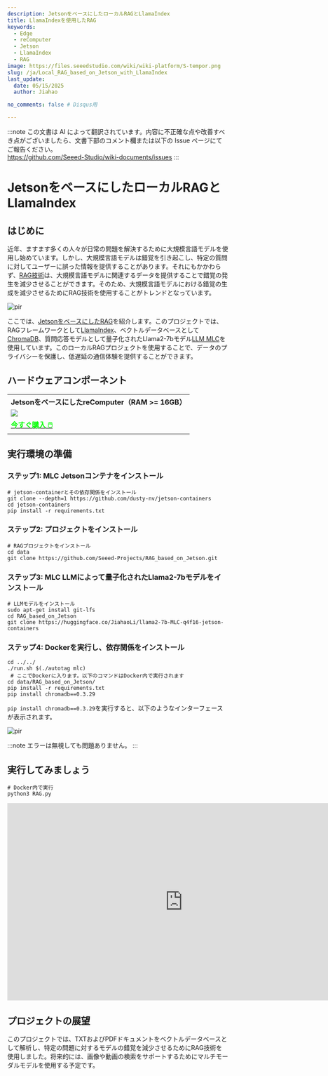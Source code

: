 ```yaml
---
description: JetsonをベースにしたローカルRAGとLlamaIndex
title: LlamaIndexを使用したRAG
keywords:
  - Edge
  - reComputer
  - Jetson
  - LlamaIndex
  - RAG
image: https://files.seeedstudio.com/wiki/wiki-platform/S-tempor.png
slug: /ja/Local_RAG_based_on_Jetson_with_LlamaIndex
last_update:
  date: 05/15/2025
  author: Jiahao

no_comments: false # Disqus用

---
```

:::note
この文書は AI によって翻訳されています。内容に不正確な点や改善すべき点がございましたら、文書下部のコメント欄または以下の Issue ページにてご報告ください。  
https://github.com/Seeed-Studio/wiki-documents/issues
:::

# JetsonをベースにしたローカルRAGとLlamaIndex

## はじめに

近年、ますます多くの人々が日常の問題を解決するために大規模言語モデルを使用し始めています。しかし、大規模言語モデルは錯覚を引き起こし、特定の質問に対してユーザーに誤った情報を提供することがあります。それにもかかわらず、[RAG技術](https://www.seeedstudio.com/blog/2024/04/25/build-a-local-rag-chatbot-on-jetson-orin-for-your-knowledge-base/)は、大規模言語モデルに関連するデータを提供することで錯覚の発生を減少させることができます。そのため、大規模言語モデルにおける錯覚の生成を減少させるためにRAG技術を使用することがトレンドとなっています。

<p style={{textAlign: 'center'}}><img src="https://files.seeedstudio.com/wiki/reComputer-Jetson/A608/RAG-MLC-Jetson.gif" alt="pir" width={800} height="auto"/></p>

ここでは、[JetsonをベースにしたRAG](https://github.com/Seeed-Projects/RAG_based_on_Jetson)を紹介します。このプロジェクトでは、RAGフレームワークとして[LlamaIndex](https://www.llamaindex.ai)、ベクトルデータベースとして[ChromaDB](https://github.com/chroma-core/chroma)、質問応答モデルとして量子化されたLlama2-7bモデル[LLM MLC](https://llm.mlc.ai/)を使用しています。このローカルRAGプロジェクトを使用することで、データのプライバシーを保護し、低遅延の通信体験を提供することができます。

## ハードウェアコンポーネント

<div class="table-center">
	<table align="center">
		<tr>
			<th>JetsonをベースにしたreComputer（RAM &gt;= 16GB）</th>
		</tr>
    <tr>
      <td><div style={{textAlign:'center'}}><img src="https://files.seeedstudio.com/wiki/reComputer-Jetson/A608/recomputerj4012.jpg" style={{width:800, height:'auto'}}/></div></td>
    </tr>
		<tr>
			<td><div class="get_one_now_container" style={{textAlign: 'center'}}>
				<a class="get_one_now_item" href="https://www.seeedstudio.com/reComputer-J4012-p-5586.html" target="_blank">
				<strong><span><font color={'FFFFFF'} size={"4"}> 今すぐ購入 🖱️</font></span></strong>
				</a>
			</div></td>
		</tr>
	</table>
</div>

## 実行環境の準備
### ステップ1: MLC Jetsonコンテナをインストール

```shell
# jetson-containerとその依存関係をインストール
git clone --depth=1 https://github.com/dusty-nv/jetson-containers
cd jetson-containers 
pip install -r requirements.txt 
```
### ステップ2: プロジェクトをインストール

```shell
# RAGプロジェクトをインストール
cd data
git clone https://github.com/Seeed-Projects/RAG_based_on_Jetson.git
```

### ステップ3: MLC LLMによって量子化されたLlama2-7bモデルをインストール

```shell
# LLMモデルをインストール
sudo apt-get install git-lfs
cd RAG_based_on_Jetson
git clone https://huggingface.co/JiahaoLi/llama2-7b-MLC-q4f16-jetson-containers 
```
### ステップ4: Dockerを実行し、依存関係をインストール

```shell
cd ../../
./run.sh $(./autotag mlc)
 # ここでDockerに入ります。以下のコマンドはDocker内で実行されます
cd data/RAG_based_on_Jetson/
pip install -r requirements.txt
pip install chromadb==0.3.29
```

```pip install chromadb==0.3.29```を実行すると、以下のようなインターフェースが表示されます。

<p style={{textAlign: 'center'}}><img src="https://files.seeedstudio.com/wiki/reComputer-Jetson/A608/RAG_Install_ChromaDB.png" alt="pir" width={1000} height="auto"/></p>

:::note
エラーは無視しても問題ありません。
:::

## 実行してみましょう
```shell
# Docker内で実行
python3 RAG.py
```
<div align="center">
<iframe width="800" height="450" src="https://www.youtube.com/embed/v1SDRko5cNM" title="Jetson Orin NX RAG with MLC, Llama2-7b and ChromaDB" frameborder="0" allow="accelerometer; autoplay; clipboard-write; encrypted-media; gyroscope; picture-in-picture; web-share" referrerpolicy="strict-origin-when-cross-origin" allowfullscreen></iframe>
</div>

## プロジェクトの展望

このプロジェクトでは、TXTおよびPDFドキュメントをベクトルデータベースとして解析し、特定の問題に対するモデルの錯覚を減少させるためにRAG技術を使用しました。将来的には、画像や動画の検索をサポートするためにマルチモーダルモデルを使用する予定です。